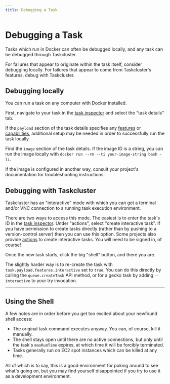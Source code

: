 ```yaml
---
title: Debugging a Task
---
```


# Debugging a Task

Tasks which run in Docker can often be debugged locally, and any task can be
debugged through Taskcluster.

For failures that appear to originate within the task itself, consider
debugging locally. For failures that appear to come from Taskcluster's
features, debug with Taskcluster.

## Debugging locally

You can run a task on any computer with Docker installed.

First, navigate to your task in the [task
inspector](https://tools.taskcluster.net/groups) and select the "task
details" tab.

If the `payload` section of the task details specifies any
[features](/docs/reference/workers/docker-worker/docs/features)
or
[capabilities](/docs/reference/workers/docker-worker/docs/payload),
additional setup may be needed in order to successfully run the task locally.

Find the `image` section of the task details. If the image ID is a string, you
can run the image locally with `docker run --rm --ti your-image-string bash
-li`.

If the image is configured in another way, consult your project's
documentation for troubleshooting instructions.

## Debugging with Taskcluster

Taskcluster has an "interactive" mode with which you can get a terminal and/or
VNC connection to a running task execution environment.

There are two ways to access this mode. The easiest is to enter the task's ID
in the [task inspector](https://tools.taskcluster.net/groups). Under
"actions", select "create interactive task". If you have permission to create
tasks directly (rather than by pushing to a version-control server) then you
can use this option. Some projects also provide
[actions](/docs/manual/using/actions) to create
interactive tasks. You will need to be signed in, of course!

Once the new task starts, click the big "shell" button, and there you are.

The slightly harder way is to re-create the task with
`task.payload.features.interactive` set to `true`.  You can do this directly
by calling the `queue.createTask` API method, or for a gecko task by adding
`--interactive` to your try invocation.

---

## Using the Shell

A few notes are in order before you get too excited about your newfound shell access:

 * The original task command executes anyway.  You can, of course, kill it manually.
 * The shell stays open until there are no active connections, but only until the task's `maxRunTime` expires, at which time it will be forcibly terminated.
 * Tasks generally run on EC2 spot instances which can be killed at any time.

All of which is to say, this is a good environment for poking around to see
what's going on, but you may find yourself disappointed if you try to use it as
a development environment.
